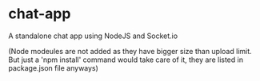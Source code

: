 # chat-app
A standalone chat app using NodeJS and Socket.io

(Node modeules are not added as they have bigger size than upload limit. But just a 'npm install' command would take care of it, they are listed in package.json file anyways)
